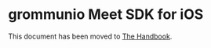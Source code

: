# grommunio Meet SDK for iOS

This document has been moved to [The Handbook](https://jitsi.github.io/handbook/docs/dev-guide/dev-guide-ios-sdk).

